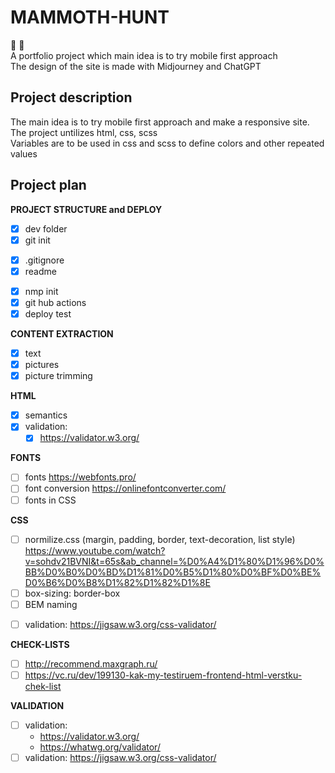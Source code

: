 # MAMMOTH-HUNT

  :elephant: :hocho:<br>
  A portfolio project which main idea is to try mobile first approach<br>
  The design of the site is made with Midjourney and ChatGPT<br>

## Project description
  The main idea is to try mobile first approach and make a responsive site. The project untilizes html, css, scss<br>
  Variables are to be used in css and scss to define colors and other repeated values

## Project plan

  **PROJECT STRUCTURE and DEPLOY**
  * [x] dev folder
  * [x] git init
  + [x] .gitignore
  + [x] readme
  - [x] nmp init
  - [x] git hub actions
  - [x] deploy test
    
  **CONTENT EXTRACTION**
  - [x] text
  - [x] pictures
  - [x] picture trimming

  **HTML**
  - [x] semantics
  - [x] validation: 
    - [x] https://validator.w3.org/
    <!-- - https://whatwg.org/validator/ -->
    
  **FONTS**
  - [ ] fonts https://webfonts.pro/ 
  - [ ] font conversion https://onlinefontconverter.com/
  - [ ] fonts in CSS
  
  **CSS**
  - [ ] normilize.css (margin, padding, border, text-decoration, list style) https://www.youtube.com/watch?v=sohdv21BVNI&t=65s&ab_channel=%D0%A4%D1%80%D1%96%D0%BB%D0%B0%D0%BD%D1%81%D0%B5%D1%80%D0%BF%D0%BE%D0%B6%D0%B8%D1%82%D1%82%D1%8E
  - [ ] box-sizing: border-box
  - [ ] BEM naming
  <!-- - [ ] pixel perfect -->
  - [ ] validation: https://jigsaw.w3.org/css-validator/
  
  **CHECK-LISTS**
  - [ ] http://recommend.maxgraph.ru/
  - [ ] https://vc.ru/dev/199130-kak-my-testiruem-frontend-html-verstku-chek-list

  **VALIDATION**
  - [ ] validation: 
    - https://validator.w3.org/
    - https://whatwg.org/validator/
  - [ ] validation: https://jigsaw.w3.org/css-validator/
